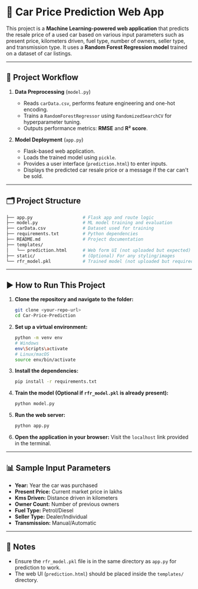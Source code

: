 # 🚗 Car Price Prediction Web App

This project is a **Machine Learning-powered web application** that predicts the resale price of a used car based on various input parameters such as present price, kilometers driven, fuel type, number of owners, seller type, and transmission type. It uses a **Random Forest Regression model** trained on a dataset of car listings.

---

## 🧠 Project Workflow

1. **Data Preprocessing** (`model.py`)
   - Reads `carData.csv`, performs feature engineering and one-hot encoding.
   - Trains a `RandomForestRegressor` using `RandomizedSearchCV` for hyperparameter tuning.
   - Outputs performance metrics: **RMSE** and **R² score**.

2. **Model Deployment** (`app.py`)
   - Flask-based web application.
   - Loads the trained model using `pickle`.
   - Provides a user interface (`prediction.html`) to enter inputs.
   - Displays the predicted car resale price or a message if the car can't be sold.

---

## 🗂 Project Structure

```bash
├── app.py                   # Flask app and route logic
├── model.py                 # ML model training and evaluation
├── carData.csv              # Dataset used for training
├── requirements.txt         # Python dependencies
├── README.md                # Project documentation
├── templates/
│   └── prediction.html      # Web form UI (not uploaded but expected)
├── static/                  # (Optional) For any styling/images
└── rfr_model.pkl            # Trained model (not uploaded but required)
```

---

## ▶️ How to Run This Project

1. **Clone the repository and navigate to the folder:**
   ```bash
   git clone <your-repo-url>
   cd Car-Price-Prediction
   ```

2. **Set up a virtual environment:**
   ```bash
   python -m venv env
   # Windows
   env\Scripts\activate
   # Linux/macOS
   source env/bin/activate
   ```

3. **Install the dependencies:**
   ```bash
   pip install -r requirements.txt
   ```

4. **Train the model (Optional if `rfr_model.pkl` is already present):**
   ```bash
   python model.py
   ```

5. **Run the web server:**
   ```bash
   python app.py
   ```

6. **Open the application in your browser:**
   Visit the `localhost` link provided in the terminal.

---

## 📊 Sample Input Parameters

- **Year:** Year the car was purchased
- **Present Price:** Current market price in lakhs
- **Kms Driven:** Distance driven in kilometers
- **Owner Count:** Number of previous owners
- **Fuel Type:** Petrol/Diesel
- **Seller Type:** Dealer/Individual
- **Transmission:** Manual/Automatic

---

## 📌 Notes

- Ensure the `rfr_model.pkl` file is in the same directory as `app.py` for prediction to work.
- The web UI (`prediction.html`) should be placed inside the `templates/` directory.
